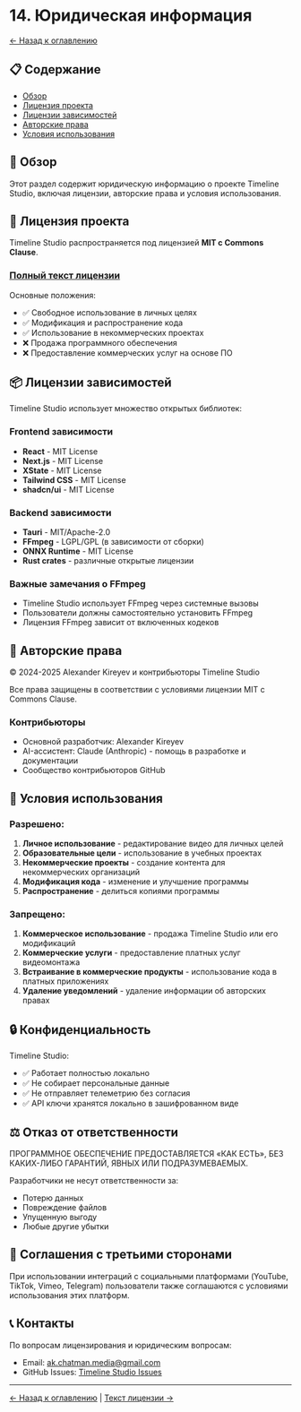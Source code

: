 # 14. Юридическая информация

[← Назад к оглавлению](../README.md)

## 📋 Содержание

- [Обзор](#обзор)
- [Лицензия проекта](#лицензия-проекта)
- [Лицензии зависимостей](#лицензии-зависимостей)
- [Авторские права](#авторские-права)
- [Условия использования](#условия-использования)

## 🎯 Обзор

Этот раздел содержит юридическую информацию о проекте Timeline Studio, включая лицензии, авторские права и условия использования.

## 📄 Лицензия проекта

Timeline Studio распространяется под лицензией **MIT с Commons Clause**.

### [Полный текст лицензии](license.md)

Основные положения:
- ✅ Свободное использование в личных целях
- ✅ Модификация и распространение кода
- ✅ Использование в некоммерческих проектах
- ❌ Продажа программного обеспечения
- ❌ Предоставление коммерческих услуг на основе ПО

## 📦 Лицензии зависимостей

Timeline Studio использует множество открытых библиотек:

### Frontend зависимости
- **React** - MIT License
- **Next.js** - MIT License
- **XState** - MIT License
- **Tailwind CSS** - MIT License
- **shadcn/ui** - MIT License

### Backend зависимости
- **Tauri** - MIT/Apache-2.0
- **FFmpeg** - LGPL/GPL (в зависимости от сборки)
- **ONNX Runtime** - MIT License
- **Rust crates** - различные открытые лицензии

### Важные замечания о FFmpeg
- Timeline Studio использует FFmpeg через системные вызовы
- Пользователи должны самостоятельно установить FFmpeg
- Лицензия FFmpeg зависит от включенных кодеков

## 👥 Авторские права

© 2024-2025 Alexander Kireyev и контрибьюторы Timeline Studio

Все права защищены в соответствии с условиями лицензии MIT с Commons Clause.

### Контрибьюторы
- Основной разработчик: Alexander Kireyev
- AI-ассистент: Claude (Anthropic) - помощь в разработке и документации
- Сообщество контрибьюторов GitHub

## 📜 Условия использования

### Разрешено:
1. **Личное использование** - редактирование видео для личных целей
2. **Образовательные цели** - использование в учебных проектах
3. **Некоммерческие проекты** - создание контента для некоммерческих организаций
4. **Модификация кода** - изменение и улучшение программы
5. **Распространение** - делиться копиями программы

### Запрещено:
1. **Коммерческое использование** - продажа Timeline Studio или его модификаций
2. **Коммерческие услуги** - предоставление платных услуг видеомонтажа
3. **Встраивание в коммерческие продукты** - использование кода в платных приложениях
4. **Удаление уведомлений** - удаление информации об авторских правах

## 🔒 Конфиденциальность

Timeline Studio:
- ✅ Работает полностью локально
- ✅ Не собирает персональные данные
- ✅ Не отправляет телеметрию без согласия
- ✅ API ключи хранятся локально в зашифрованном виде

## ⚖️ Отказ от ответственности

ПРОГРАММНОЕ ОБЕСПЕЧЕНИЕ ПРЕДОСТАВЛЯЕТСЯ «КАК ЕСТЬ», БЕЗ КАКИХ-ЛИБО ГАРАНТИЙ, ЯВНЫХ ИЛИ ПОДРАЗУМЕВАЕМЫХ.

Разработчики не несут ответственности за:
- Потерю данных
- Повреждение файлов
- Упущенную выгоду
- Любые другие убытки

## 🤝 Соглашения с третьими сторонами

При использовании интеграций с социальными платформами (YouTube, TikTok, Vimeo, Telegram) пользователи также соглашаются с условиями использования этих платформ.

## 📞 Контакты

По вопросам лицензирования и юридическим вопросам:
- Email: ak.chatman.media@gmail.com
- GitHub Issues: [Timeline Studio Issues](https://github.com/chatman-media/timeline-studio/issues)

---

[← Назад к оглавлению](../README.md) | [Текст лицензии →](license.md)